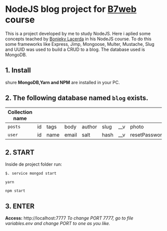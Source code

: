 # NodeJS blog project for [B7web](https://b7web.com.br/fullstack) course

This is a project developed by me to study NodeJS. Here i aplied some concepts teached by [Bonieky Lacerda](https://www.linkedin.com/in/bonieky/) in his NodeJS course. To do this some frameworks like Express, Jimp, Mongoose, Multer, Mustache, Slug and UUID was used to build a CRUD to a blog. The database used is MongoDB.

## 1. Install

shure **MongoDB,Yarn and NPM** are installed in your PC.

## 2. The following database named `blog` exists.
| **Collection name** |    |      |       |        |      |     |                      |                    |
|------------|----|------|-------|--------|------|-----|----------------------|--------------------|
| ``posts``      | id | tags | body  | author | slug | __v | photo                |                    |
| ``user``       | id | name | email | salt   | hash | __v | resetPasswordExpires | resetPasswordToken |


## 2. START
Inside de project folder run:
```
$. service mongod start
```
```
yarn
```
```
npm start
```
## 3. ENTER
**Access:** http://localhost:7777
_To change PORT 7777, go to file variables.env and change PORT to one as you like._


